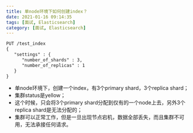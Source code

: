 ```yaml
---
title: 单node环境下如何创建index？
date: 2021-01-16 09:14:35
tags: [面试, Elasticsearch]
category: [面试, Elasticsearch]
---
```


```html
PUT /test_index
{
   "settings" : {
      "number_of_shards" : 3,
      "number_of_replicas" : 1
   }
}
```

* 单node环境下，创建一个index，有3个primary shard，3个replica shard；
* 集群status是yellow；
* 这个时候，只会将3个primary shard分配到仅有的一个node上去，另外3个replica shard是无法分配的；
* 集群可以正常工作，但是一旦出现节点宕机，数据全部丢失，而且集群不可用，无法承接任何请求。

